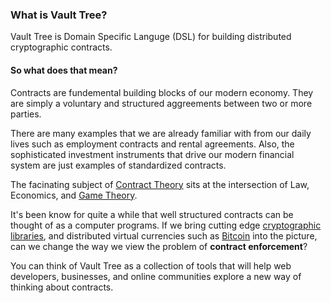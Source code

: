 ### What is Vault Tree?

Vault Tree is Domain Specific Languge (DSL) for building distributed
cryptographic contracts.

#### So what does that mean?

Contracts are fundemental building blocks of our modern economy. They are simply a voluntary and structured aggreements between two or more parties.

There are many examples that we are already familiar with from our daily lives such as employment contracts and rental
agreements. Also, the sophisticated investment instruments that drive our modern financial system are just examples of standardized contracts.

The facinating subject of [Contract Theory](http://en.wikipedia.org/wiki/Contract_theory) sits at the intersection of Law, Economics, and [Game Theory](http://en.wikipedia.org/wiki/Game_theory).

It's been know for quite a while that well structured contracts can be thought
of as a computer programs. If we bring cutting edge [cryptographic libraries],
and distributed virtual currencies such as [Bitcoin] into the picture, can we
change the way we view the problem of **contract enforcement**?

You can think of Vault Tree as a collection of tools that will help web developers,
businesses, and online communities explore a new way of thinking about contracts.

[cryptographic libraries]: http://en.wikipedia.org/wiki/Cryptography 
[Bitcoin]: http://bitcoin.org/en/ 

